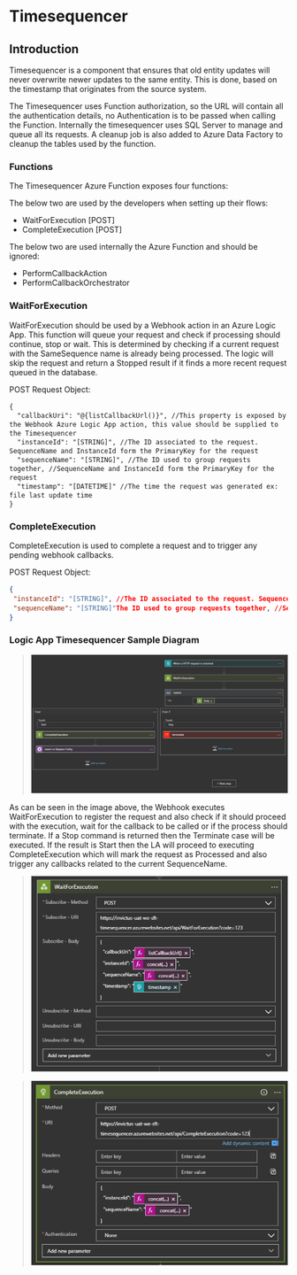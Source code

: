 # Timesequencer

## Introduction

Timesequencer is a component that ensures that old entity updates will never overwrite newer updates to the same entity.  This is done, based on the timestamp that originates from the source system.

The Timesequencer uses Function authorization, so the URL will contain all the authentication details, no Authentication is to be passed when calling the Function. Internally the timesequencer uses SQL Server to manage and queue all its requests. A cleanup job is also added to Azure Data Factory to cleanup the tables used by the function.

### Functions

The Timesequencer Azure Function exposes four functions:

The below two are used by the developers when setting up their flows:

* WaitForExecution [POST]
* CompleteExecution [POST]

The below two are used internally the Azure Function and should be ignored:

* PerformCallbackAction
* PerformCallbackOrchestrator

### WaitForExecution

WaitForExecution should be used by a Webhook action in an Azure Logic App. This function will queue your request and check if processing should continue, stop or wait. This is determined by checking if a current request with the SameSequence name is already being processed. The logic will skip the request and return a Stopped result if it finds a more recent request queued in the database.

POST Request Object:

```
{
  "callbackUri": "@{listCallbackUrl()}", //This property is exposed by the Webhook Azure Logic App action, this value should be supplied to the Timesequencer
  "instanceId": "[STRING]", //The ID associated to the request. SequenceName and InstanceId form the PrimaryKey for the request
  "sequenceName": "[STRING]", //The ID used to group requests together, //SequenceName and InstanceId form the PrimaryKey for the request
  "timestamp": "[DATETIME]" //The time the request was generated ex: file last update time
}
```

### CompleteExecution

CompleteExecution is used to complete a request and to trigger any pending webhook callbacks.

POST Request Object:

```json
{
 "instanceId": "[STRING]", //The ID associated to the request. SequenceName and InstanceId form the PrimaryKey for the request
 "sequenceName": "[STRING]"The ID used to group requests together, //SequenceName and InstanceId form the PrimaryKey for the request
}
```

### Logic App Timesequencer Sample Diagram

> ![ifa-timesequencer-la](/images/ifa-timesequencer-la.png)

As can be seen in the image above, the Webhook executes WaitForExecution to register the request and also check if it should proceed with the execution, wait for the callback to be called or if the process should terminate. If a Stop command is returned then the Terminate case will be executed. If the result is Start then the LA will proceed to executing CompleteExecution which will mark the request as Processed and also trigger any callbacks related to the current SequenceName.

> ![ifa-timesequencer-we-la](/images/ifa-timesequencer-we-la.png)

> ![ifa-timesequencer-ce-la](/images/ifa-timesequencer-ce-la.png)
